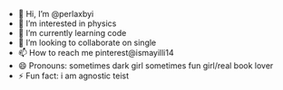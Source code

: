 - 👋 Hi, I’m @perlaxbyi
- 👀 I’m interested in physics
- 🌱 I’m currently learning code
- 💞️ I’m looking to collaborate on single
- 📫 How to reach me pinterest@ismayilli14
- 😄 Pronouns: sometimes dark girl sometimes fun girl/real book lover
- ⚡ Fun fact: i am agnostic teist

<!---
perlaxbyi/perlaxbyi is a ✨ special ✨ repository because its `README.md` (this file) appears on your GitHub profile.
You can click the Preview link to take a look at your changes.
--->
